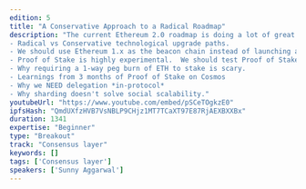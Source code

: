 ```yaml
---
edition: 5
title: "A Conservative Approach to a Radical Roadmap"
description: "The current Ethereum 2.0 roadmap is doing a lot of great work on many fronts such as research on VDFs, data availability proofs, and multi-execution environments.  However, as an active observer of the Ethereum 2.0 roadmap development over the past 2 years, I am concerned with some of the choices in roadmap strategy, particularly its approach to radically transforming a network with over $30B of value and hundreds of applications depending on it.  In this talk, I will present an alternative, more conservative view of how to approach the Ethereum 2.0 roadmap.  Some of the topics covered will include:
- Radical vs Conservative technological upgrade paths.
- We should use Ethereum 1.x as the beacon chain instead of launching a new beacon chain.
- Proof of Stake is highly experimental.  We should test Proof of Stake on shards before using it on the beacon chain.
- Why requiring a 1-way peg burn of ETH to stake is scary.
- Learnings from 3 months of Proof of Stake on Cosmos
- Why we NEED delegation *in-protocol*
- Why sharding doesn't solve social scalability."
youtubeUrl: "https://www.youtube.com/embed/pSCeTOgkzE0"
ipfsHash: "QmdUXfzHVB7VsNBLP9CHjz1MT7TCaXT97E87RjAEXBXXBx"
duration: 1341
expertise: "Beginner"
type: "Breakout"
track: "Consensus layer"
keywords: []
tags: ['Consensus layer']
speakers: ['Sunny Aggarwal']
---
```

